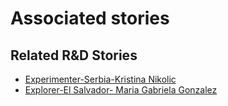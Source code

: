 # Associated stories

<!-- !!DO NOT REMOVE!! start autogenerated hyperlinks -->
## Related R&D Stories
- [Experimenter-Serbia-Kristina Nikolic](/RnD-Archive/stories/?doc=Experimenters_SRB)
- [Explorer\-El Salvador\- Maria Gabriela Gonzalez](/RnD-Archive/stories/?doc=Explorers_SLV)
<!-- !!DO NOT REMOVE!! end autogenerated hyperlinks -->